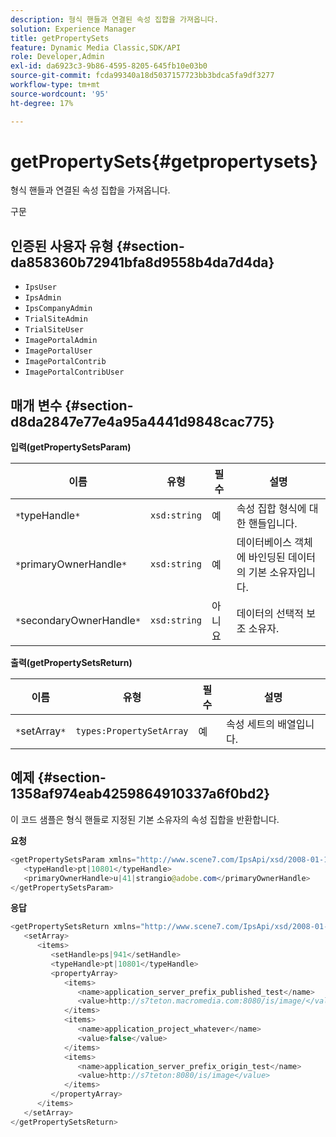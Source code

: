 ```yaml
---
description: 형식 핸들과 연결된 속성 집합을 가져옵니다.
solution: Experience Manager
title: getPropertySets
feature: Dynamic Media Classic,SDK/API
role: Developer,Admin
exl-id: da6923c3-9b86-4595-8205-645fb10e03b0
source-git-commit: fcda99340a18d5037157723bb3bdca5fa9df3277
workflow-type: tm+mt
source-wordcount: '95'
ht-degree: 17%

---
```


# getPropertySets{#getpropertysets}

형식 핸들과 연결된 속성 집합을 가져옵니다.

구문

## 인증된 사용자 유형 {#section-da858360b72941bfa8d9558b4da7d4da}

* `IpsUser`
* `IpsAdmin`
* `IpsCompanyAdmin`
* `TrialSiteAdmin`
* `TrialSiteUser`
* `ImagePortalAdmin`
* `ImagePortalUser`
* `ImagePortalContrib`
* `ImagePortalContribUser`

## 매개 변수 {#section-d8da2847e77e4a95a4441d9848cac775}

**입력(getPropertySetsParam)**

| 이름 | 유형 | 필수 | 설명 |
|---|---|---|---|
| `*`typeHandle`*` | `xsd:string` | 예 | 속성 집합 형식에 대한 핸들입니다. |
| `*`primaryOwnerHandle`*` | `xsd:string` | 예 | 데이터베이스 객체에 바인딩된 데이터의 기본 소유자입니다. |
| `*`secondaryOwnerHandle`*` | `xsd:string` | 아니요 | 데이터의 선택적 보조 소유자. |

**출력(getPropertySetsReturn)**

| 이름 | 유형 | 필수 | 설명 |
|---|---|---|---|
| `*`setArray`*` | `types:PropertySetArray` | 예 | 속성 세트의 배열입니다. |

## 예제 {#section-1358af974eab4259864910337a6f0bd2}

이 코드 샘플은 형식 핸들로 지정된 기본 소유자의 속성 집합을 반환합니다.

**요청**

```java
<getPropertySetsParam xmlns="http://www.scene7.com/IpsApi/xsd/2008-01-15">
   <typeHandle>pt|10801</typeHandle>
   <primaryOwnerHandle>u|41|strangio@adobe.com</primaryOwnerHandle>
</getPropertySetsParam>
```

**응답**

```java
<getPropertySetsReturn xmlns="http://www.scene7.com/IpsApi/xsd/2008-01-15">
   <setArray>
      <items>
         <setHandle>ps|941</setHandle>
         <typeHandle>pt|10801</typeHandle>
         <propertyArray>
            <items>
               <name>application_server_prefix_published_test</name>
               <value>http://s7teton.macromedia.com:8080/is/image/</value>
            </items>
            <items>
               <name>application_project_whatever</name>
               <value>false</value>
            </items>
            <items>
               <name>application_server_prefix_origin_test</name>
               <value>http://s7teton:8080/is/image</value>
            </items>
         </propertyArray>
      </items>
   </setArray>
</getPropertySetsReturn>
```
